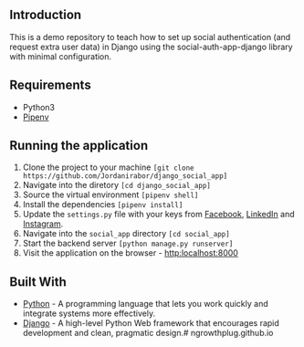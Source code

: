 ## Introduction

This is a demo repository to teach how to set up social authentication (and request extra user data) in Django using the social-auth-app-django library with minimal configuration. 

## Requirements
* Python3
* [Pipenv](https://pypi.org/project/pipenv/)

## Running the application
1. Clone the project to your machine ```[git clone https://github.com/Jordanirabor/django_social_app]```
2. Navigate into the diretory ```[cd django_social_app]```
3. Source the virtual environment ```[pipenv shell]```
4. Install the dependencies ```[pipenv install]```
5. Update the `settings.py` file with your keys from [Facebook](https://developers.facebook.com/apps), [LinkedIn](https://www.linkedin.com/developers/) and [Instagram](https://www.instagram.com/developer/).
6. Navigate into the `social_app` directory ```[cd social_app]```
7. Start the backend server ```[python manage.py runserver]```
8. Visit the application on the browser - [http:localhost:8000](http:localhost:8000)

## Built With

* [Python](https://www.python.org/) - A programming language that lets you work quickly and integrate systems more effectively.
* [Django](http://djangoproject.org/) - A high-level Python Web framework that encourages rapid development and clean, pragmatic design.# ngrowthplug.github.io
